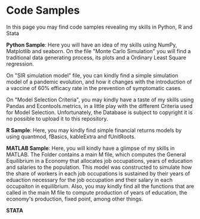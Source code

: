 # Code Samples

In this page you may find code samples revealing my skills in Python, R and Stata 

**Python Sample**: Here you will have an idea of my skills using NumPy, Matplotlib and seaborn. On the file "Monte Carlo Simulation" you will find a traditional data generating process, its plots and a Ordinary Least Square regression. 

On "SIR simulation model" file, you can kindly find a simple simulation model of a pandemic evolution, and how it changes with the introduction of a vaccine of 60% efficacy rate in the prevention of symptomatic cases.

On "Model Selection Criteria", you may kindly have a taste of my skills using Pandas and Econtools.metrics, in a little play with the different Criteria used for Model Selection. Unfortunately, the Database is subject to copyright it is no possible to upload it to this repository.

**R Sample**: Here, you may kindly find simple financial returns models by using quantmod, fBasics, kableExtra and fUnitRoots.

**MATLAB Sample**: Here, you will kindly have a glimpse of my skills in MATLAB. The Folder contains a main M file, which computes the General Equilibrium in a Economy that allocates job occupations, years of education and salaries to the population. This model was constructed to simulate how the share of workers in each job occupations is sustained by their years of eduaction necessary for the job occupation and their salary in each occupaiton in equilibrium. Also, you may kindly find all the functions that are called in the main M file to compute production of years of education, the economy's production, fixed point, among other things.

**STATA**

